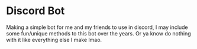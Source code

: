 # Discord Bot

Making a simple bot for me and my friends to use in discord, I may include some fun/unique methods to this bot over the years. Or ya know do nothing with it like everything else I make lmao.
